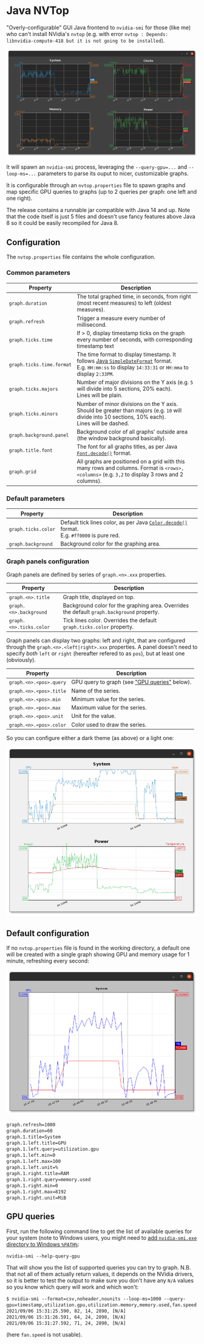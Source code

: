 # Java NVTop

"Overly-configurable" GUI Java frontend to `nvidia-smi` for those (like me) who can't install NVidia's `nvtop`
(e.g. with error `nvtop : Depends: libnvidia-compute-418 but it is not going to be installed`).

![Screenshot](jnvtop2.png)

It will spawn an `nvidia-smi` process, leveraging the `--query-gpu=...` and `--loop-ms=...` parameters to parse its ouput to nicer, customizable graphs.

It is configurable through an `nvtop.properties` file to spawn graphs and map specific GPU queries to graphs (up to 2 queries per graph: one left and one right).

The release contains a runnable jar compatible with Java 14 and up. Note that the code itself is just 5 files and doesn't use fancy features above Java 8 so it could be easily recompiled for Java 8.

## Configuration

The `nvtop.properties` file contains the whole configuration.

### Common parameters

| Property | Description |
|---|---|
| `graph.duration` | The total graphed time, in seconds, from right (most recent measures) to left (oldest measures). |
| `graph.refresh` | Trigger a measure every number of millisecond. |
| `graph.ticks.time` | If > 0, display timestamp ticks on the graph every number of seconds, with corresponding timestamp text |
| `graph.ticks.time.format` | The time format to display timestamp. It follows [Java `SimpleDateFormat`](https://docs.oracle.com/javase/8/docs/api/java/text/SimpleDateFormat.html) format.<br>E.g. `HH:mm:ss` to display `14:33:31` or `HH:mma` to display `2:33PM`. |
| `graph.ticks.majors` | Number of major divisions on the Y axis (e.g. `5` will divide into 5 sections, 20% each).<br>Lines will be plain. |
| `graph.ticks.minors` | Number of minor divisions on the Y axis. Should be greater than majors (e.g. `10` will divide into 10 sections, 10% each).<br>Lines will be dashed. |
| `graph.background.panel` | Background color of all graphs' outside area (the window background basically). |
| `graph.title.font` | The font for all graphs titles, as per Java [`Font.decode()`](https://docs.oracle.com/javase/8/docs/api/java/awt/Font.html#decode-java.lang.String-) format. |
| `graph.grid` | All graphs are positioned on a grid with this many rows and columns. Format is `<rows>,<columns>` (e.g. `3,2` to display 3 rows and 2 columns). |

### Default parameters

| Property | Description |
|---|---|
| `graph.ticks.color` | Default tick lines color, as per Java [`Color.decode()`](https://docs.oracle.com/javase/8/docs/api/java/awt/Color.html#decode-java.lang.String-) format.<br>E.g. `#ff0000` is pure red. |
| `graph.background` | Background color for the graphing area. |

### Graph panels configuration

Graph panels are defined by series of `graph.<n>.xxx` properties.

| Property | Description |
|---|---|
| `graph.<n>.title` | Graph title, displayed on top. |
| `graph.<n>.background` | Background color for the graphing area. Overrides the default `graph.background` property. |
| `graph.<n>.ticks.color` | Tick lines color. Overrides the default `graph.ticks.color` property. |

Graph panels can display two graphs: left and right, that are configured through the `graph.<n>.<left|right>.xxx` properties.
A panel doesn't need to specify *both* `left` or `right` (hereafter refered to as `pos`), but at least one (obviously).

| Property | Description |
|---|---|
| `graph.<n>.<pos>.query` | GPU query to graph (see ["GPU queries"](#gpu-queries) below). |
| `graph.<n>.<pos>.title` | Name of the series. |
| `graph.<n>.<pos>.min` | Minimum value for the series. |
| `graph.<n>.<pos>.max` | Maximum value for the series. |
| `graph.<n>.<pos>.unit` | Unit for the value. |
| `graph.<n>.<pos>.color` | Color used to draw the series. |

So you can configure either a dark theme (as above) or a light one:

![Screenshot](jnvtop3.png)

## Default configuration

If no `nvtop.properties` file is found in the working directory, a default one will be created with a single graph showing GPU and memory usage for 1 minute, refreshing every second:

![Screenshot](jnvtop1.png)

```
graph.refresh=1000
graph.duration=60
graph.1.title=System
graph.1.left.title=GPU
graph.1.left.query=utilization.gpu
graph.1.left.min=0
graph.1.left.max=100
graph.1.left.unit=%
graph.1.right.title=RAM
graph.1.right.query=memory.used
graph.1.right.min=0
graph.1.right.max=8192
graph.1.right.unit=MiB
```

## GPU queries

First, run the following command line to get the list of available queries for your system (note to Windows users, you might need to [add `nvidia-smi.exe` directory to Windows `%PATH%`](https://stackoverflow.com/a/57100016/1098603):
```
nvidia-smi --help-query-gpu
```
That will show you the list of supported queries you can try to graph. N.B. that not all of them actually return values, it depends on the NVidia drivers, so it is better to test the output to make sure you don't have any `N/A` values so you know which query will work and which won't:
```
$ nvidia-smi --format=csv,noheader,nounits --loop-ms=1000 --query-gpu=timestamp,utilization.gpu,utilization.memory,memory.used,fan.speed
2021/09/06 15:31:25.590, 82, 14, 2890, [N/A]
2021/09/06 15:31:26.591, 64, 24, 2890, [N/A]
2021/09/06 15:31:27.592, 71, 24, 2890, [N/A]
```
(here `fan.speed` is not usable).
